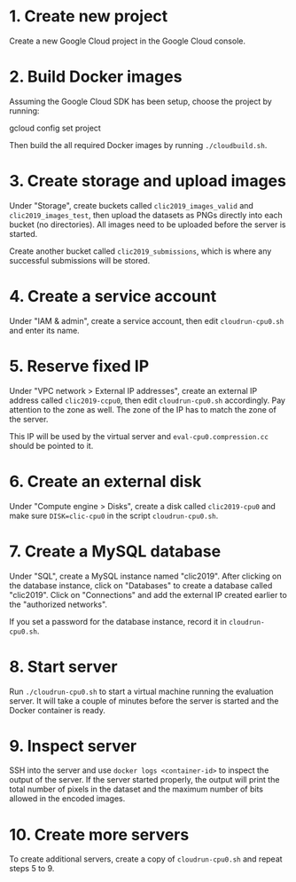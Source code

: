 
# 1. Create new project

Create a new Google Cloud project in the Google Cloud console.

# 2. Build Docker images

Assuming the Google Cloud SDK has been setup, choose the project by running:

  gcloud config set project <project-id>

Then build the all required Docker images by running `./cloudbuild.sh`.

# 3. Create storage and upload images

Under "Storage", create buckets called `clic2019_images_valid` and `clic2019_images_test`, then upload the
datasets as PNGs directly into each bucket (no directories). All images need to be uploaded before
the server is started.

Create another bucket called `clic2019_submissions`, which is where any successful submissions will be
stored.

# 4. Create a service account

Under "IAM & admin", create a service account, then edit `cloudrun-cpu0.sh` and enter its name.

# 5. Reserve fixed IP

Under "VPC network > External IP addresses", create an external IP address called `clic2019-ccpu0`,
then edit `cloudrun-cpu0.sh` accordingly. Pay attention to the zone as well. The zone of the IP has
to match the zone of the server.

This IP will be used by the virtual server and `eval-cpu0.compression.cc` should be pointed to it.

# 6. Create an external disk

Under "Compute engine > Disks", create a disk called `clic2019-cpu0` and make sure `DISK=clic-cpu0` in
the script `cloudrun-cpu0.sh`.

# 7. Create a MySQL database

Under "SQL", create a MySQL instance named "clic2019". After clicking on the database instance,
click on "Databases" to create a database called "clic2019". Click on "Connections" and add the
external IP created earlier to the "authorized networks".

If you set a password for the database instance, record it in `cloudrun-cpu0.sh`.

# 8. Start server

Run `./cloudrun-cpu0.sh` to start a virtual machine running the evaluation server. It will take
a couple of minutes before the server is started and the Docker container is ready.

# 9. Inspect server

SSH into the server and use `docker logs <container-id>` to inspect the output of the server. If
the server started properly, the output will print the total number of pixels in the dataset and
the maximum number of bits allowed in the encoded images.

# 10. Create more servers

To create additional servers, create a copy of `cloudrun-cpu0.sh` and repeat steps 5 to 9.
